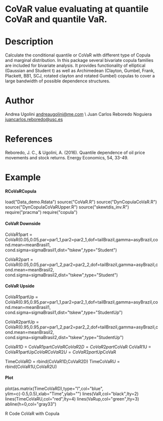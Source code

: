 # CoVaR value evaluating at quantile CoVaR and quantile VaR.

# Description
Calculate the conditional quantile or CoVaR with different type of Copula and marginal distribution. In this package several bivariate copula families are included for bivariate analysis.
It provides functionality of elliptical (Gaussian and Student t) as well as Archimedean (Clayton, Gumbel, Frank, Plackett, BB1, SCJ, rotated clayton and rotated Gumbel) copulas to cover a large bandwidth of possible dependence structures.



# Author 
Andrea Ugolini <andreaugolini@me.com> \\
Juan Carlos Reboredo Noguiera <juancarlos.reboredo@usc.es>

# References
Reboredo, J. C., & Ugolini, A. (2016). 
Quantile dependence of oil price movements and stock returns. Energy Economics, 54, 33-49.

# Example
#### RCoVaRCopula
load("Data_demo.Rdata")
source("CoVaR.R")
source("DynCopulaCoVaR.R")
source("DynCopulaCoVaRUpper.R")
source("skewtdis_inv.R")
require("pracma")
require("copula")

#### CoVaR Downside

CoVaR1part = CoVaR(0.05,0.05,par=par1_1,par2=par2_1,dof=tailBrazil,gamma=asyBrazil,cond.mean=meanBrasil1,
             cond.sigma=sigmaBrasil1,dist="tskew",type="Student")

CoVaR2part = CoVaR(0.05,0.05,par=par1_2,par2=par2_2,dof=tailBrazil,gamma=asyBrazil,cond.mean=meanBrasil2,
             cond.sigma=sigmaBrasil2,dist="tskew",type="Student")
#### CoVaR Upside

CoVaR1partUp = CoVaR(0.95,0.95,par=par1_1,par2=par2_1,dof=tailBrazil,gamma=asyBrazil,cond.mean=meanBrasil1,
               cond.sigma=sigmaBrasil1,dist="tskew",type="StudentUp")

CoVaR2partUp = CoVaR(0.95,0.95,par=par1_2,par2=par2_2,dof=tailBrazil,gamma=asyBrazil,cond.mean=meanBrasil2,
               cond.sigma=sigmaBrasil2,dist="tskew",type="StudentUp")

CoVaR1D = CoVaR1part$CoVaR
CoVaR2D = CoVaR2part$CoVaR
CoVaR1U = CoVaR1partUp$CoVaR
CoVaR2U = CoVaR2partUp$CoVaR

TimeCoVaRD = rbind(CoVaR1D,CoVaR2D)
TimeCoVaRU = rbind(CoVaR1U,CoVaR2U)

#### Plot
plot(as.matrix(TimeCoVaRD),type="l",col="blue",
     ylim=c(-0.5,0.5),xlab="Time",ylab="")
lines(VaR,col="black",lty=2)
lines(TimeCoVaRU,col="red",lty=4)
lines(VaRup,col="green",lty=3)
abline(h=0,col="gray33")

R Code CoVaR with Copula

